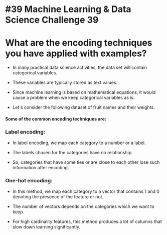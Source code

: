 # #39 Machine Learning & Data Science Challenge 39

# What are the encoding techniques you have applied with examples?

* In many practical data science activities, the data set will contain categorical variables.
    
* These variables are typically stored as text values.
    
* Since machine learning is based on mathematical equations, it would cause a problem when we keep categorical variables as is.
    
* Let's consider the following dataset of fruit names and their weights.
    

#### Some of the common encoding techniques are:

### Label encoding:

* In label encoding, we map each category to a number or a label.
    
* The labels chosen for the categories have no relationship.
    
* So, categories that have some ties or are close to each other lose such information after encoding.
    

### One-hot encoding:

* In this method, we map each category to a vector that contains 1 and 0 denoting the presence of the feature or not.
    
* The number of vectors depends on the categories which we want to keep.
    
* For high cardinality features, this method produces a lot of columns that slow down learning significantly.